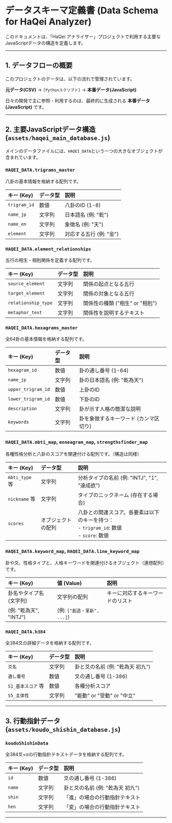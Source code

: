 # データスキーマ定義書 (Data Schema for HaQei Analyzer)

このドキュメントは、「HaQei アナライザー」プロジェクトで利用する主要なJavaScriptデータの構造を定義します。

---

## 1. データフローの概要

このプロジェクトのデータは、以下の流れで管理されています。

**元データ(CSV)** → `[Pythonスクリプト]` → **本番データ(JavaScript)**

日々の開発で主に参照・利用するのは、最終的に生成される **本番データ(JavaScript)** です。

---

## 2. 主要JavaScriptデータ構造 (`assets/haqei_main_database.js`)

メインのデータファイルには、`HAQEI_DATA`という一つの大きなオブジェクトが含まれています。

### `HAQEI_DATA.trigrams_master`
八卦の基本情報を格納する配列です。

| キー (Key)     | データ型 | 説明                             |
| :------------- | :------- | :------------------------------- |
| `trigram_id`   | 数値     | 八卦のID (1-8)                   |
| `name_jp`      | 文字列   | 日本語名 (例: "乾")              |
| `name_en`      | 文字列   | 象徴名 (例: "天")                |
| `element`      | 文字列   | 対応する五行 (例: "金")          |

### `HAQEI_DATA.element_relationships`
五行の相生・相剋関係を定義する配列です。

| キー (Key)          | データ型 | 説明                                   |
| :------------------ | :------- | :------------------------------------- |
| `source_element`    | 文字列   | 関係の起点となる五行                   |
| `target_element`    | 文字列   | 関係の対象となる五行                   |
| `relationship_type` | 文字列   | 関係性の種類 ("相生" or "相剋")        |
| `metaphor_text`     | 文字列   | 関係性を説明するテキスト               |

### `HAQEI_DATA.hexagrams_master`
全64卦の基本情報を格納する配列です。

| キー (Key)         | データ型 | 説明                                 |
| :----------------- | :------- | :----------------------------------- |
| `hexagram_id`      | 数値     | 卦の通し番号 (1-64)                  |
| `name_jp`          | 文字列   | 卦の日本語名 (例: "乾為天")          |
| `upper_trigram_id` | 数値     | 上卦のID                             |
| `lower_trigram_id` | 数値     | 下卦のID                             |
| `description`      | 文字列   | 卦が示す人格の簡潔な説明             |
| `keywords`         | 文字列   | 卦を象徴するキーワード (カンマ区切り) |

### `HAQEI_DATA.mbti_map`, `enneagram_map`, `strengthsfinder_map`
各種性格分析と八卦のスコアを関連付ける配列です。（構造は同様）

| キー (Key)               | データ型         | 説明                                                         |
| :----------------------- | :--------------- | :----------------------------------------------------------- |
| `mbti_type` 等           | 文字列           | 分析タイプの名前 (例: "INTJ", "1", "達成欲")                 |
| `nickname` 等            | 文字列           | タイプのニックネーム (存在する場合)                          |
| `scores`                 | オブジェクトの配列 | 八卦との関連スコア。各要素は以下のキーを持つ：<br> - `trigram_id`: 数値<br> - `score`: 数値 |

### `HAQEI_DATA.keyword_map`, `HAQEI_DATA.line_keyword_map`
卦や爻、性格タイプと、人格キーワードを関連付けるオブジェクト（連想配列）です。

| キー (Key)             | 値 (Value)       | 説明                                   |
| :--------------------- | :--------------- | :------------------------------------- |
| 卦名やタイプ名 (文字列) | 文字列の配列     | キーに対応するキーワードのリスト       |
| (例: "乾為天", "INTJ") | (例: `["創造・革新", ...]`) | |

### `HAQEI_DATA.h384`
全384爻の詳細データを格納する配列です。

| キー (Key)             | データ型 | 説明                                   |
| :--------------------- | :------- | :------------------------------------- |
| `爻名`                 | 文字列   | 卦と爻の名前 (例: "乾為天 初九")     |
| `通し番号`             | 数値     | 爻の通し番号 (1-386)                   |
| `S1_基本スコア` 等     | 数値     | 各種分析スコア                         |
| `S5_主体性`            | 文字列   | "能動" or "受動" or "中立"             |

---

## 3. 行動指針データ (`assets/koudo_shishin_database.js`)

### `koudoShishinData`
全384爻+αの行動指針テキストデータを格納する配列です。

| キー (Key) | データ型 | 説明                               |
| :--------- | :------- | :--------------------------------- |
| `id`       | 数値     | 爻の通し番号 (1-386)               |
| `name`     | 文字列   | 卦と爻の名前 (例: "乾為天 初九")   |
| `shin`     | 文字列   | 「進」の場合の行動指針テキスト     |
| `hen`      | 文字列   | 「変」の場合の行動指針テキスト     |
---